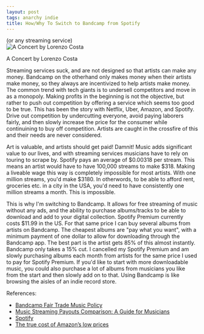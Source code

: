 ```yaml
---
layout: post
tags: anarchy indie
title: How/Why To Switch to Bandcamp from Spotify
---
```

(or any streaming service)  
![A Concert by Lorenzo Costa](https://upload.wikimedia.org/wikipedia/commons/thumb/6/6b/Concert_by_Lorenzo_Costa.jpg/468px-Concert_by_Lorenzo_Costa.jpg?20071213221601)  

A Concert by Lorenzo Costa 

Streaming services suck, and are not designed so that artists can make any money. Bandcamp on the otherhand only makes money when their artists make money, so they always are incentivized to help artists make money. The common trend with tech giants is to undersell competitors and move in as a monopoly. Making profits in the beginning is not the objective, but rather to push out competition by offering a service which seems too good to be true. This has been the story with Netflix, Uber, Amazon, and Spotify. Drive out competition by undercutting everyone, avoid paying laborers fairly, and then slowly increase the price for the consumer while continuining to buy off competition. Artists are caught in the crossfire of this and their needs are never considered.

Art is valuable, and artists should get paid! Damnit! Music adds significant value to our lives, and with streaming services musicians have to rely on touring to scrape by. Spotify pays an average of $0.00318 per stream. This means an artist would have to have 100,000 streams to make $318. Making a liveable wage this way is completely impossible for most artists. With one million streams, you'd make $3180. In otherwords, to be able to afford rent, groceries etc. in a city in the USA, you'd need to have consistently one million streams a month. This is impossible. 

This is why I'm switching to Bandcamp. It allows for free streaming of music without any ads, and the ability to purchase albums/tracks to be able to download and add to your digital collection. Spotify Premium currently costs $11.99 in the US. For that same price I can buy several albums from artists on Bandcamp. The cheapest albums are "pay what you want", with a minimum payment of one dollar to allow for downloading through the Bandcamp app. The best part is the artist gets 85% of this almost instantly. Bandcamp only takes a 15% cut. I cancelled my Spotify Premium and am slowly purchasing albums each month from artists for the same price I used to pay for Spotify Premium. If you'd like to start with more downloadable music, you could also purchase a lot of albums from musicians you like from the start and then slowly add on to that. Using Bandcamp is like browsing the aisles of an indie record store. 

References:
- [Bandcamp Fair Trade Music Policy](https://bandcamp.com/fair_trade_music_policy?from=footer)
- [Music Streaming Payouts Comparison: A Guide for Musicians](https://virpp.com/hello/music-streaming-payouts-comparison-a-guide-for-musicians/)
- [Spotify](https://www.spotify.com/us/premium/?%C2%A0)
- [The true cost of Amazon’s low prices](https://www.vox.com/recode/22836368/amazon-antitrust-ftc-marketplace)